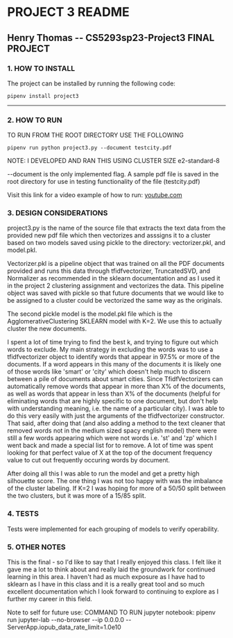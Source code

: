 # PROJECT 3 README
## Henry Thomas -- CS5293sp23-Project3 FINAL PROJECT

### 1. HOW TO INSTALL

The project can be installed by running the following code:

```
pipenv install project3
```
---

### 2. HOW TO RUN

TO RUN FROM THE ROOT DIRECTORY USE THE FOLLOWING 

```
pipenv run python project3.py --document testcity.pdf
```

NOTE: I DEVELOPED AND RAN THIS USING CLUSTER SIZE e2-standard-8

--document is the only implemented flag. A sample pdf file is saved in the root directory for use in testing functionality of the file (testcity.pdf)

Visit this link for a video example of how to run:
[youtube.com](https://youtu.be/wMRusK8uNlE)

### 3. DESIGN CONSIDERATIONS

project3.py is the name of the source file that extracts the text data from the provided new pdf file which then vectorizes and asssigns it to a cluster based on two models saved using pickle to the directory:
vectorizer.pkl, and model.pkl.

Vectorizer.pkl is a pipeline object that was trained on all the PDF documents provided and runs this data through tfidfvectorizer, TruncatedSVD, and Normalizer as recommended in the sklearn documentation and as I used it in the project 2 clustering assignment and vectorizes the data. This pipeline object was saved with pickle so that future documents that we would like to be assigned to a cluster could be vectorized the same way as the originals.

The second pickle model is the model.pkl file which is the AgglomerativeClustering SKLEARN model with K=2. We use this to actually cluster the new documents.

I spent a lot of time trying to find the best k, and trying to figure out which words to exclude. My main strategy in excluding the words was to use a tfidfvectorizer object to identify words that appear in 97.5% or more of the documents. If a word appears in this many of the documents it is likely one of those words like 'smart' or 'city' which doesn't help much to discern between a pile of documents about smart cities. Since TfidfVectorizers can automatically remove words that appear in more than X% of the documents, as well as words that appear in less than X% of the documents (helpful for eliminating words that are highly specific to one document, but don't help with understanding meaning, i.e. the name of a particular city). I was able to do this very easily with just the arguments of the tfidfvectorizer constructor. That said, after doing that (and also adding a method to the text cleaner that removed words not in the medium sized spacy english model) there were still a few words appearing which were not words i.e. 'st' and 'zp' which I went back and made a special list for to remove. A lot of time was spent looking for that perfect value of X at the top of the document frequency value to cut out frequently occuring words by document.

After doing all this I was able to run the model and get a pretty high silhouette score. The one thing I was not too happy with was the imbalance of the cluster labeling. If K=2 I was hoping for more of a 50/50 split between the two clusters, but it was more of a 15/85 split.


### 4. TESTS

Tests were implemented for each grouping of models to verify operability.

### 5. OTHER NOTES

This is the final - so I'd like to say that I really enjoyed this class. I felt like it gave me a lot to think about and really laid the groundwork for continued learning in this area. I haven't had as much exposure as I have had to sklearn as I have in this class and it is a really great tool and so much excellent documentation which I look forward to continuing to explore as I further my career in this field.

Note to self for future use:
COMMAND TO RUN jupyter notebook:
pipenv run jupyter-lab --no-browser --ip 0.0.0.0 --ServerApp.iopub\_data\_rate\_limit=1.0e10
